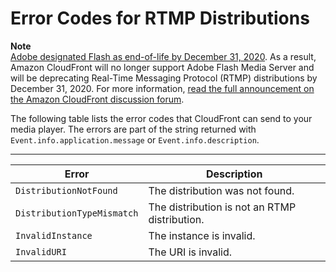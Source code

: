 # Error Codes for RTMP Distributions<a name="Streaming_FMSErrors"></a>

**Note**  
[Adobe designated Flash as end\-of\-life by December 31, 2020](https://theblog.adobe.com/adobe-flash-update/)\. As a result, Amazon CloudFront will no longer support Adobe Flash Media Server and will be deprecating Real\-Time Messaging Protocol \(RTMP\) distributions by December 31, 2020\. For more information, [read the full announcement on the Amazon CloudFront discussion forum](https://forums.aws.amazon.com/ann.jspa?annID=7356)\.

The following table lists the error codes that CloudFront can send to your media player\. The errors are part of the string returned with `Event.info.application.message` or `Event.info.description`\. 


****  

| Error | Description | 
| --- | --- | 
| `DistributionNotFound` | The distribution was not found\. | 
| `DistributionTypeMismatch` | The distribution is not an RTMP distribution\. | 
| `InvalidInstance` | The instance is invalid\. | 
| `InvalidURI` | The URI is invalid\. | 